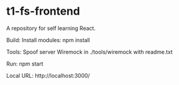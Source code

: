 # t1-fs-frontend
A  repository for self learning React.

Build:
Install modules: npm install

Tools:
Spoof server Wiremock in ./tools/wiremock with readme.txt

Run:
npm start

Local
URL: http://localhost:3000/
